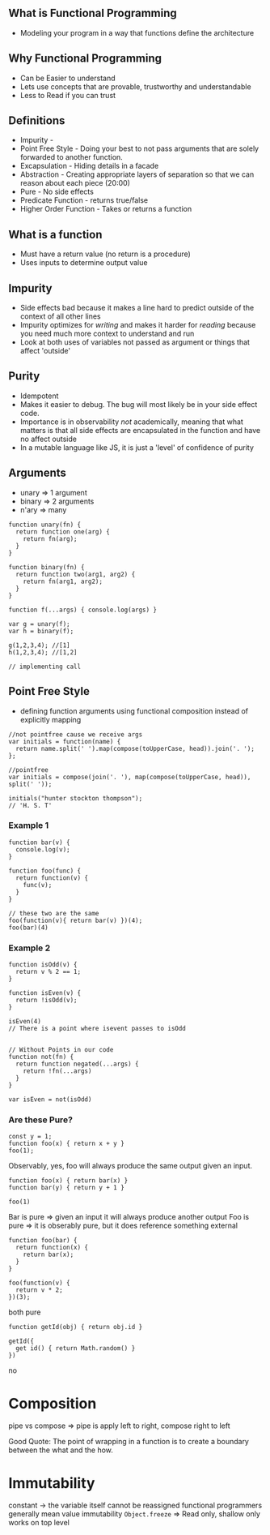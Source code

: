 ## What is Functional Programming

 - Modeling your program in a way that functions define the architecture

## Why Functional Programming

 - Can be Easier to understand
 - Lets use concepts that are provable, trustworthy and understandable
 - Less to Read if you can trust
 
## Definitions
 - Impurity - 
 - Point Free Style - Doing your best to not pass arguments that are solely forwarded to another function.
 - Excapsulation - Hiding details in a facade
 - Abstraction - Creating appropriate layers of separation so that we can reason about each piece (20:00)
 - Pure - No side effects
 - Predicate Function - returns true/false
 - Higher Order Function - Takes or returns a function

## What is a function
 - Must have a return value (no return is a procedure)
 - Uses inputs to determine output value

## Impurity
 - Side effects bad because it makes a line hard to predict outside of the context of all other lines
 - Impurity optimizes for *writing* and makes it harder for *reading* because you need much more context to understand and run
 - Look at both uses of variables not passed as argument or things that affect 'outside'
  
## Purity
 - Idempotent
 - Makes it easier to debug.  The bug will most likely be in your side effect code.  
 - Importance is in observability *not* academically, meaning that what matters is that all side effects are encapsulated in the function and have no affect outside
 - In a mutable language like JS, it is just a 'level' of confidence of purity

## Arguments
 - unary => 1 argument
 - binary => 2 arguments
 - n'ary => many
 
```
function unary(fn) {
  return function one(arg) {
    return fn(arg);
  }
}

function binary(fn) {
  return function two(arg1, arg2) {
    return fn(arg1, arg2);
  }
}

function f(...args) { console.log(args) }

var g = unary(f);
var h = binary(f);

g(1,2,3,4); //[1]
h(1,2,3,4); //[1,2]

// implementing call
``` 
 
## Point Free Style
 - defining function arguments using functional composition instead of explicitly mapping
 
``` 
//not pointfree cause we receive args
var initials = function(name) {
  return name.split(' ').map(compose(toUpperCase, head)).join('. ');
};

//pointfree
var initials = compose(join('. '), map(compose(toUpperCase, head)), split(' '));

initials("hunter stockton thompson");
// 'H. S. T'
``` 

### Example 1
```
function bar(v) {
  console.log(v);
}

function foo(func) {
  return function(v) {
    func(v);
  }
}

// these two are the same
foo(function(v){ return bar(v) })(4);
foo(bar)(4)
```

### Example 2
```
function isOdd(v) {
  return v % 2 == 1;
}

function isEven(v) {
  return !isOdd(v);
}

isEven(4)
// There is a point where isevent passes to isOdd


// Without Points in our code
function not(fn) {
  return function negated(...args) {
    return !fn(...args)
  }
}

var isEven = not(isOdd)

```

### Are these Pure?


```
const y = 1;
function foo(x) { return x + y }
foo(1);
```
Observably, yes, foo will always produce the same output given an input.


```
function foo(x) { return bar(x) }
function bar(y) { return y + 1 }

foo(1)
```
Bar is pure => given an input it will always produce another output
Foo is pure => it is obserably pure, but it does reference something external

```
function foo(bar) {
  return function(x) {
    return bar(x);
  }
}

foo(function(v) {
  return v * 2;
})(3);
```
both pure

```
function getId(obj) { return obj.id }

getId({
  get id() { return Math.random() }
})
```
no

# Composition

pipe vs compose => pipe is apply left to right, compose right to left

Good Quote: The point of wrapping in a function is to create a boundary between the what and the how.  

# Immutability

constant -> the variable itself cannot be reassigned
functional programmers generally mean value immutability
`Object.freeze` => Read only, shallow only works on top level

